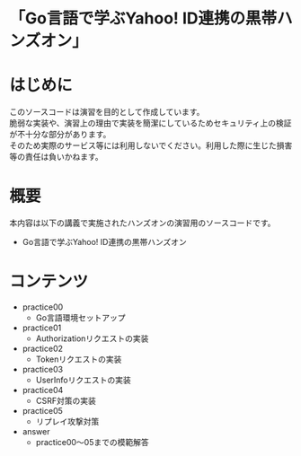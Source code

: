 「Go言語で学ぶYahoo! ID連携の黒帯ハンズオン」
=========

# はじめに

このソースコードは演習を目的として作成しています。  
脆弱な実装や、演習上の理由で実装を簡潔にしているためセキュリティ上の検証が不十分な部分があります。  
そのため実際のサービス等には利用しないでください。利用した際に生じた損害等の責任は負いかねます。  

# 概要

本内容は以下の講義で実施されたハンズオンの演習用のソースコードです。

* Go言語で学ぶYahoo! ID連携の黒帯ハンズオン

# コンテンツ

* practice00
  * Go言語環境セットアップ
* practice01
  * Authorizationリクエストの実装
* practice02
  * Tokenリクエストの実装
* practice03
  * UserInfoリクエストの実装
* practice04
  * CSRF対策の実装
* practice05
  * リプレイ攻撃対策
* answer
  * practice00〜05までの模範解答
